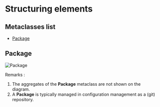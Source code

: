 # Structuring elements

## Metaclasses list

* [Package](#package)

## Package

![Package](http://www.plantuml.com/plantuml/proxy?cache=no&src=https://raw.github.com/SanteyneEmbeddedSystems/Embedded_Software_Metamodel/master/Structuring_Elements/Diagram_Package.puml)

Remarks :
1. The aggregates of the **Package** metaclass are not shown on the diagram.
2. A **Package** is typically managed in configuration management as a (git) repository. 
